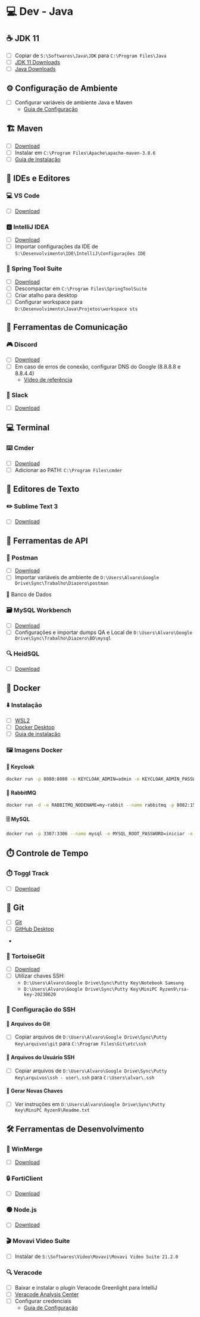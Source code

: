 # 💻 Dev - Java

## ☕ JDK 11
- [ ] Copiar de `S:\Softwares\Java\JDK` para `C:\Program Files\Java`
- [ ] [JDK 11 Downloads](https://www.oracle.com/java/technologies/javase/jdk11-archive-downloads.html)
- [ ] [Java Downloads](https://www.oracle.com/java/technologies/downloads/)

## ⚙️ Configuração de Ambiente
- [ ] Configurar variáveis de ambiente Java e Maven
  - [Guia de Configuração](https://medium.com/beelabacademy/configurando-vari%C3%A1veis-de-ambiente-java-home-e-maven-home-no-windows-e-unix-d9461f783c26)

## 🏗️ Maven
- [ ] [Download](https://maven.apache.org/download.cgi)
- [ ] Instalar em `C:\Program Files\Apache\apache-maven-3.8.6`
- [ ] [Guia de Instalação](https://maven.apache.org/install.html)

## 🔧 IDEs e Editores
### 💻 VS Code
- [ ] [Download](https://code.visualstudio.com/docs/?dv=win)

### 🅰️ IntelliJ IDEA
- [ ] [Download](https://www.jetbrains.com/pt-br/idea/download/#section=windows)
- [ ] Importar configurações da IDE de `S:\Desenvolvimento\IDE\IntelliJ\Configurações IDE`

### 🌱 Spring Tool Suite
- [ ] [Download](https://spring.io/tools)
- [ ] Descompactar em `C:\Program Files\SpringToolSuite`
- [ ] Criar atalho para desktop
- [ ] Configurar workspace para `D:\Desenvolvimento\Java\Projetos\workspace sts`

## 💬 Ferramentas de Comunicação
### 🎮 Discord
- [ ] [Download](https://discord.com/download)
- [ ] Em caso de erros de conexão, configurar DNS do Google (8.8.8.8 e 8.8.4.4)
  - [Vídeo de referência](https://www.youtube.com/watch?v=7HQTRQ07SOQ)

### 💬 Slack
- [ ] [Download](https://slack.com/intl/pt-br/downloads/windows)

## 💻 Terminal
### ⌨️ Cmder
- [ ] [Download](https://cmder.net/)
- [ ] Adicionar ao PATH: `C:\Program Files\cmder`

## 📝 Editores de Texto
### ✏️ Sublime Text 3
- [ ] [Download](https://www.sublimetext.com/3)

## 🔌 Ferramentas de API
### 📡 Postman
- [ ] [Download](https://www.postman.com/downloads/)
- [ ] Importar variáveis de ambiente de `D:\Users\Alvaro\Google Drive\Sync\Trabalho\Diazero\postman`

💾 Banco de Dados
### 🗃️ MySQL Workbench
- [ ] [Download](https://www.mysql.com/products/workbench/)
- [ ] Configurações e importar dumps QA e Local de `D:\Users\Alvaro\Google Drive\Sync\Trabalho\Diazero\BD\mysql`

### 🔍 HeidSQL
- [ ] [Download](https://www.heidisql.com/download.php)

## 🐳 Docker
### ⬇️ Instalação
- [ ] [WSL2](https://docs.microsoft.com/pt-br/windows/wsl/install-manual#step-4---download-the-linux-kernel-update-package)
- [ ] [Docker Desktop](https://docs.docker.com/desktop/windows/install/)
- [ ] [Guia de instalação](https://www.youtube.com/watch?v=sYsIoWtS5LY&t=3s)

### 🖼️ Imagens Docker
#### 🔑 Keycloak
```bash
docker run -p 8080:8080 -e KEYCLOAK_ADMIN=admin -e KEYCLOAK_ADMIN_PASSWORD=admin quay.io/keycloak/keycloak:18.0.2 start-dev
```

#### 🐇 RabbitMQ
```bash
docker run -d -e RABBITMQ_NODENAME=my-rabbit --name rabbitmq -p 8082:15672 -p 61613:61613 -p 5671:5671 -p 5672:5672 -e RABBITMQ_DEFAULT_USER=admin -e RABBITMQ_DEFAULT_PASS=rabbit resilva87/docker-rabbitmq-stomp
```

#### 🗄️ MySQL
```bash
docker run -p 3307:3306 --name mysql -e MYSQL_ROOT_PASSWORD=iniciar -e MYSQL_DATABASE=portal -d mysql:8.0.21 --default-authentication-plugin=mysql_native_password
```

## ⏱️ Controle de Tempo
### ⏱️ Toggl Track
- [ ] [Download](https://toggl.com/track/time-tracking-windows/)

## 🐙 Git
- [ ] [Git](https://git-scm.com/downloads/win)
- [ ] [GitHub Desktop](https://github.com/apps/desktop)
- 
### 🐢 TortoiseGit
- [ ] [Download](https://tortoisegit.org/download/)
- [ ] Utilizar chaves SSH:
  - `D:\Users\Alvaro\Google Drive\Sync\Putty Key\Notebook Samsung`
  - `D:\Users\Alvaro\Google Drive\Sync\Putty Key\MiniPC Ryzen9\rsa-key-20230620`

### 🔐 Configuração do SSH
#### 📁 Arquivos do Git
- [ ] Copiar arquivos de `D:\Users\Alvaro\Google Drive\Sync\Putty Key\arquivos\git` para `C:\Program Files\Git\etc\ssh`

#### 👤 Arquivos do Usuário SSH
- [ ] Copiar arquivos de `D:\Users\Alvaro\Google Drive\Sync\Putty Key\arquivos\ssh - user\.ssh` para `C:\Users\alvar\.ssh`

#### 🔑 Gerar Novas Chaves
- [ ] Ver instruções em `D:\Users\Alvaro\Google Drive\Sync\Putty Key\MiniPC Ryzen9\Readme.txt`

## 🛠️ Ferramentas de Desenvolvimento
### 🔄 WinMerge
- [ ] [Download](https://winmerge.org/)

### 🔒 FortiClient
- [ ] [Download](https://www.fortinet.com/support/product-downloads)

### 🟢 Node.js
- [ ] [Download](https://nodejs.org/pt-br/download/)

### 🎬 Movavi Video Suite
- [ ] Instalar de `S:\Softwares\Video\Movavi\Movavi Video Suite 21.2.0`

### 🔍 Veracode
- [ ] Baixar e instalar o plugin Veracode Greenlight para IntelliJ
- [ ] [Veracode Analysis Center](https://analysiscenter.veracode.com/)
- [ ] Configurar credenciais
  - [Guia de Configuração](https://docs.veracode.com/r/t_configure_credentials_windows)
